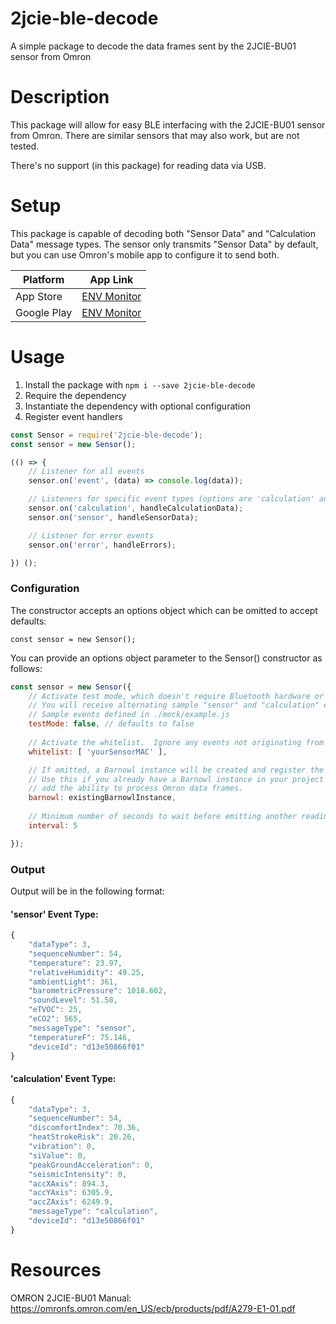 
# 2jcie-ble-decode

A simple package to decode the data frames sent by the 2JCIE-BU01 sensor from Omron

# Description

This package will allow for easy BLE interfacing with the 2JCIE-BU01 sensor from Omron. There are similar sensors that may also work, but are not tested.

There's no support (in this package) for reading data via USB.

# Setup

This package is capable of decoding both "Sensor Data" and "Calculation Data" message types. The sensor only transmits "Sensor Data" by default, but you can use Omron's mobile app to configure it to send both.

| Platform | App Link |
| -- | -- |
| App Store | [ENV Monitor](https://apps.apple.com/us/app/env-monitor/id1438335898) |
| Google Play | [ENV Monitor](https://play.google.com/store/apps/details?id=jp.co.omron.sm.envmonitor) |

# Usage

1. Install the package with `npm i --save 2jcie-ble-decode`
2. Require the dependency
3. Instantiate the dependency with optional configuration
4. Register event handlers

```javascript
const Sensor = require('2jcie-ble-decode');
const sensor = new Sensor();

(() => {
    // Listener for all events
    sensor.on('event', (data) => console.log(data));

    // Listeners for specific event types (options are 'calculation' and 'sensor')
    sensor.on('calculation', handleCalculationData);
    sensor.on('sensor', handleSensorData);

    // Listener for error events
    sensor.on('error', handleErrors);

}) ();
```

### Configuration 
The constructor accepts an options object which can be omitted to accept defaults:

`const sensor = new Sensor();`

You can provide an options object parameter to the Sensor() constructor as follows:
```javascript
const sensor = new Sensor({
	// Activate test mode, which doesn't require Bluetooth hardware or a sensor. 
	// You will receive alternating sample "sensor" and "calculation" events ever 1s
	// Sample events defined in ./mock/example.js
    testMode: false, // defaults to false
    
	// Activate the whitelist.  Ignore any events not originating from one of these addresses
    whitelist: [ 'yourSensorMAC' ], 

	// If omitted, a Barnowl instance will be created and register the BarnowlHci listener
	// Use this if you already have a Barnowl instance in your project and you just want to
	// add the ability to process Omron data frames.
    barnowl: existingBarnowlInstance,
    
    // Minimum number of seconds to wait before emitting another reading.
    interval: 5

});
```
  
### Output

Output will be in the following format:

#### 'sensor' Event Type:
```javascript
{
    "dataType": 3,
    "sequenceNumber": 54,
    "temperature": 23.97,
    "relativeHumidity": 49.25,
    "ambientLight": 361,
    "barometricPressure": 1018.602,
    "soundLevel": 51.58,
    "eTVOC": 25,
    "eCO2": 565,
    "messageType": "sensor",
    "temperatureF": 75.146,
    "deviceId": "d13e50866f01"
}
```
#### 'calculation' Event Type:
```javascript
{
    "dataType": 3,
    "sequenceNumber": 54,
    "discomfortIndex": 70.36,
    "heatStrokeRisk": 20.26,
    "vibration": 0,
    "siValue": 0,
    "peakGroundAcceleration": 0,
    "seismicIntensity": 0,
    "accXAxis": 894.3,
    "accYAxis": 6305.9,
    "accZAxis": 6249.9,
    "messageType": "calculation",
    "deviceId": "d13e50866f01"
}
```

# Resources


OMRON 2JCIE-BU01 Manual: https://omronfs.omron.com/en_US/ecb/products/pdf/A279-E1-01.pdf